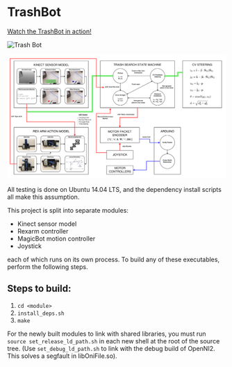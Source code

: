 # TrashBot

[Watch the TrashBot in action!](https://www.youtube.com/watch?v=a6qHyMERqR0)

![Trash Bot](trashbot.jpg)

![Data Flow](trashbot_dataflow.png)

All testing is done on Ubuntu 14.04 LTS, and the dependency install scripts all make this assumption.

This project is split into separate modules:
* Kinect sensor model
* Rexarm controller
* MagicBot motion controller
* Joystick

each of which runs on its own process. To build any of these executables, perform
the following steps.

## Steps to build:

1. `cd <module>`
2. `install_deps.sh`
3. `make`

For the newly built modules to link with shared libraries, you must run `source set_release_ld_path.sh` in each new shell at the root of the source tree. (Use
`set_debug_ld_path.sh` to link with the debug build of OpenNI2. This solves a
segfault in libOniFile.so).
